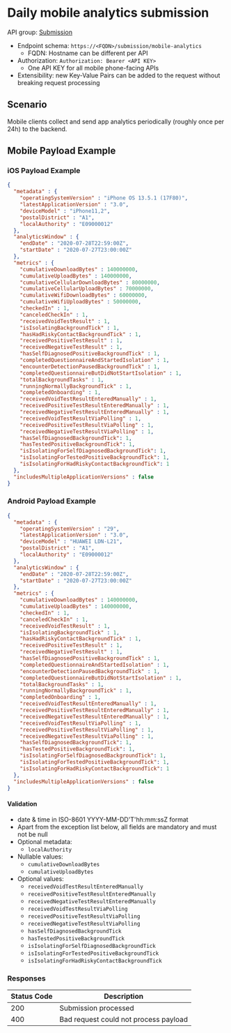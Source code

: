 # Daily mobile analytics submission

API group: [Submission](../guidebook.md#system-apis-and-interfaces)

- Endpoint schema: ```https://<FQDN>/submission/mobile-analytics```
  - FQDN: Hostname can be different per API
- Authorization: ```Authorization: Bearer <API KEY>```
  - One API KEY for all mobile phone-facing APIs
- Extensibility: new Key-Value Pairs can be added to the request without breaking request processing

## Scenario

Mobile clients collect and send app analytics periodically (roughly once per 24h) to the backend.
 
## Mobile Payload Example

### iOS Payload Example
```json
{
  "metadata" : {
    "operatingSystemVersion" : "iPhone OS 13.5.1 (17F80)",
    "latestApplicationVersion" : "3.0",
    "deviceModel" : "iPhone11,2",
    "postalDistrict" : "A1",
    "localAuthority" : "E09000012"
  },
  "analyticsWindow" : {
    "endDate" : "2020-07-28T22:59:00Z",
    "startDate" : "2020-07-27T23:00:00Z"
  },
  "metrics" : {
    "cumulativeDownloadBytes" : 140000000,
    "cumulativeUploadBytes" : 140000000,
    "cumulativeCellularDownloadBytes" : 80000000,
    "cumulativeCellularUploadBytes" : 70000000,
    "cumulativeWifiDownloadBytes" : 60000000,
    "cumulativeWifiUploadBytes" : 50000000,
    "checkedIn" : 1,
    "canceledCheckIn" : 1,
    "receivedVoidTestResult" : 1,
    "isIsolatingBackgroundTick" : 1,
    "hasHadRiskyContactBackgroundTick" : 1,
    "receivedPositiveTestResult" : 1,
    "receivedNegativeTestResult" : 1,
    "hasSelfDiagnosedPositiveBackgroundTick" : 1,
    "completedQuestionnaireAndStartedIsolation" : 1,
    "encounterDetectionPausedBackgroundTick" : 1,
    "completedQuestionnaireButDidNotStartIsolation" : 1,
    "totalBackgroundTasks" : 1,
    "runningNormallyBackgroundTick" : 1,
    "completedOnboarding" : 1,
    "receivedVoidTestResultEnteredManually" : 1,
    "receivedPositiveTestResultEnteredManually" : 1,
    "receivedNegativeTestResultEnteredManually" : 1,
    "receivedVoidTestResultViaPolling" : 1,
    "receivedPositiveTestResultViaPolling" : 1,
    "receivedNegativeTestResultViaPolling" : 1,
    "hasSelfDiagnosedBackgroundTick": 1,
    "hasTestedPositiveBackgroundTick": 1,
    "isIsolatingForSelfDiagnosedBackgroundTick": 1,
    "isIsolatingForTestedPositiveBackgroundTick": 1,
    "isIsolatingForHadRiskyContactBackgroundTick": 1
  },
  "includesMultipleApplicationVersions" : false
}
```

### Android Payload Example
```json
{
  "metadata" : {
    "operatingSystemVersion" : "29",
    "latestApplicationVersion" : "3.0",
    "deviceModel" : "HUAWEI LDN-L21",
    "postalDistrict" : "A1",
    "localAuthority" : "E09000012"
  },
  "analyticsWindow" : {
    "endDate" : "2020-07-28T22:59:00Z",
    "startDate" : "2020-07-27T23:00:00Z"
  },
  "metrics" : {
    "cumulativeDownloadBytes" : 140000000,
    "cumulativeUploadBytes" : 140000000,
    "checkedIn" : 1,
    "canceledCheckIn" : 1,
    "receivedVoidTestResult" : 1,
    "isIsolatingBackgroundTick" : 1,
    "hasHadRiskyContactBackgroundTick" : 1,
    "receivedPositiveTestResult" : 1,
    "receivedNegativeTestResult" : 1,
    "hasSelfDiagnosedPositiveBackgroundTick" : 1,
    "completedQuestionnaireAndStartedIsolation" : 1,
    "encounterDetectionPausedBackgroundTick" : 1,
    "completedQuestionnaireButDidNotStartIsolation" : 1,
    "totalBackgroundTasks" : 1,
    "runningNormallyBackgroundTick" : 1,
    "completedOnboarding" : 1,
    "receivedVoidTestResultEnteredManually" : 1,
    "receivedPositiveTestResultEnteredManually" : 1,
    "receivedNegativeTestResultEnteredManually" : 1,
    "receivedVoidTestResultViaPolling" : 1,
    "receivedPositiveTestResultViaPolling" : 1,
    "receivedNegativeTestResultViaPolling" : 1,
    "hasSelfDiagnosedBackgroundTick": 1,
    "hasTestedPositiveBackgroundTick": 1,
    "isIsolatingForSelfDiagnosedBackgroundTick": 1,
    "isIsolatingForTestedPositiveBackgroundTick": 1,
    "isIsolatingForHadRiskyContactBackgroundTick": 1
  },
  "includesMultipleApplicationVersions" : false
}
```

#### Validation
* date & time in ISO-8601 YYYY-MM-DD'T'hh:mm:ssZ format
* Apart from the exception list below, all fields are mandatory and must not be null
* Optional metadata:
  * `localAuthority`
* Nullable values:
  * `cumulativeDownloadBytes`
  * `cumulativeUploadBytes`
* Optional values:
  * `receivedVoidTestResultEnteredManually`
  * `receivedPositiveTestResultEnteredManually`
  * `receivedNegativeTestResultEnteredManually`
  * `receivedVoidTestResultViaPolling`
  * `receivedPositiveTestResultViaPolling`
  * `receivedNegativeTestResultViaPolling`
  * `hasSelfDiagnosedBackgroundTick`
  * `hasTestedPositiveBackgroundTick`
  * `isIsolatingForSelfDiagnosedBackgroundTick`
  * `isIsolatingForTestedPositiveBackgroundTick`
  * `isIsolatingForHadRiskyContactBackgroundTick`

### Responses
| Status Code | Description |
| --- | --- |
| 200 | Submission processed |
| 400 | Bad request could not process payload |

